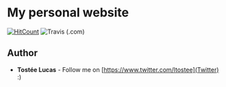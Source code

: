 # My personal website
[![HitCount](http://hits.dwyl.io/luctst/https://github.com/luctst/lucas-tostee.svg)](http://hits.dwyl.io/luctst/https://github.com/luctst/lucas-tostee)
![Travis (.com)](https://img.shields.io/travis/com/:user/:repo.svg)

## Author
* **Tostée Lucas** - Follow me on [https://www.twitter.com/ltostee](Twitter) :)